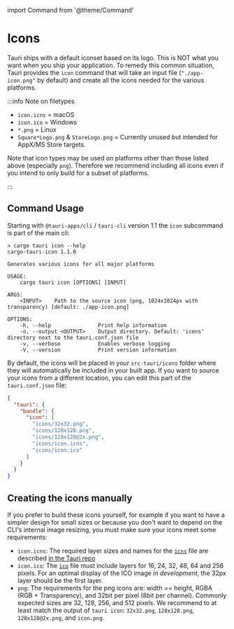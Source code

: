import Command from '@theme/Command'

# Icons

Tauri ships with a default iconset based on its logo. This is NOT what you want when you ship your application. To remedy this common situation, Tauri provides the `icon` command that will take an input file (`"./app-icon.png"` by default) and create all the icons needed for the various platforms.

:::info Note on filetypes

- `icon.icns` = macOS
- `icon.ico` = Windows
- `*.png` = Linux
- `Square*Logo.png` & `StoreLogo.png` = Currently unused but intended for AppX/MS Store targets.

Note that icon types may be used on platforms other than those listed above (especially `png`). Therefore we recommend including all icons even if you intend to only build for a subset of platforms.

:::

## Command Usage

Starting with `@tauri-apps/cli` / `tauri-cli` version 1.1 the `icon` subcommand is part of the main cli:

<Command name="icon" />

```console
> cargo tauri icon --help
cargo-tauri-icon 1.1.0

Generates various icons for all major platforms

USAGE:
    cargo tauri icon [OPTIONS] [INPUT]

ARGS:
    <INPUT>    Path to the source icon (png, 1024x1024px with transparency) [default: ./app-icon.png]

OPTIONS:
    -h, --help               Print help information
    -o, --output <OUTPUT>    Output directory. Default: 'icons' directory next to the tauri.conf.json file
    -v, --verbose            Enables verbose logging
    -V, --version            Print version information
```

By default, the icons will be placed in your `src-tauri/icons` folder where they will automatically be included in your built app. If you want to source your icons from a different location, you can edit this part of the `tauri.conf.json` file:

```json
{
  "tauri": {
    "bundle": {
      "icon": [
        "icons/32x32.png",
        "icons/128x128.png",
        "icons/128x128@2x.png",
        "icons/icon.icns",
        "icons/icon.ico"
      ]
    }
  }
}
```

## Creating the icons manually

If you prefer to build these icons yourself, for example if you want to have a simpler design for small sizes or because you don't want to depend on the CLI's internal image resizing, you must make sure your icons meet some requirements:

- `icon.icns`: The required layer sizes and names for the [`icns`] file are described [in the Tauri repo]
- `icon.ico`: The [`ico`] file must include layers for 16, 24, 32, 48, 64 and 256 pixels. For an optimal display of the ICO image _in development_, the 32px layer should be the first layer.
- `png`: The requirements for the png icons are: width == height, RGBA (RGB + Transparency), and 32bit per pixel (8bit per channel). Commonly expected sizes are 32, 128, 256, and 512 pixels. We recommend to at least match the output of `tauri icon`: `32x32.png`, `128x128.png`, `128x128@2x.png`, and `icon.png`.

[in the tauri repo]: https://github.com/tauri-apps/tauri/blob/1.x/tooling/cli/src/helpers/icns.json
[`icns`]: https://en.wikipedia.org/wiki/Apple_Icon_Image_format
[`ico`]: https://en.wikipedia.org/wiki/ICO_(file_format)
